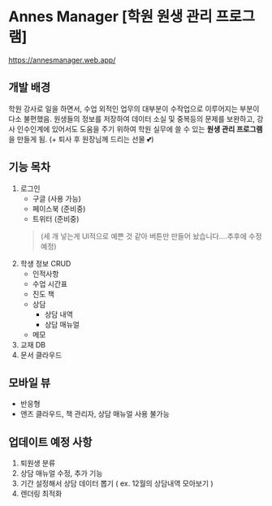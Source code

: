 # Annes Manager [학원 원생 관리 프로그램]
https://annesmanager.web.app/
## 개발 배경
학원 강사로 일을 하면서, 수업 외적인 업무의 대부분이 수작업으로 이루어지는 부분이 다소 불편했음.
원생들의 정보를 저장하여 데이터 소실 및 중복등의 문제를 보완하고, 강사 인수인계에 있어서도 도움을 주기 위하여 학원 실무에 쓸 수 있는 **원생 관리 프로그램**을 만들게 됨.
(+ 퇴사 후 원장님께 드리는 선물 💕)
## 기능 목차
1. 로그인
    - 구글 (사용 가능)
    - 페이스북 (준비중)
    - 트위터 (준비중)
    > (세 개 넣는게 UI적으로 예쁜 것 같아  버튼만 만들어 놨습니다....추후에 수정 예정)
2. 학생 정보 CRUD
    - 인적사항
    - 수업 시간표
    - 진도 책
    - 상담
        - 상담 내역
        - 상담 매뉴얼
    - 메모
3. 교재 DB
4. 문서 클라우드

## 모바일 뷰
- 반응형
- 앤즈 클라우드, 책 관리자, 상담 매뉴얼 사용 불가능
## 업데이트 예정 사항
1. 퇴원생 분류
2. 상담 매뉴얼 수정, 추가 기능
3. 기간 설정해서 상담 데이터 뽑기 ( ex. 12월의 상담내역 모아보기 )
4. 렌더링 최적화
